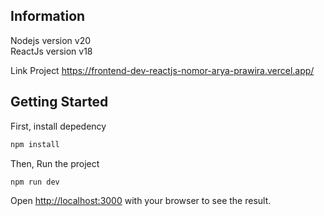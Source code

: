 ## Information
 Nodejs version v20</br>
 ReactJs version v18</br>

 Link Project
 <a href="https://frontend-dev-reactjs-nomor-arya-prawira.vercel.app/">
 https://frontend-dev-reactjs-nomor-arya-prawira.vercel.app/
 </a>
 
## Getting Started

First, install depedency
```bash
npm install
```
 Then, Run the project

```bash
npm run dev
```

Open [http://localhost:3000](http://localhost:3000) with your browser to see the result.
